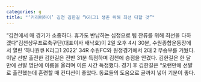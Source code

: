 ```yaml
---
categories: g
title: "‘커리어하이’ 김천 김한길 “K리그1 생존 위해 최선 다할 것”"
---
```

“김천에서 매 경기가 소중하다. 휴가도 반납하는 심정으로 팀 잔류를 위해 최선을 다하겠다”김천상무프로축구단(대표이사 배낙호)이 2일 오후 4시 30분, 수원종합운동장에서 열린 ‘하나원큐 K리그1 2022’ 34R 수원FC와 원정경기에서 2대 2 무승부를 거뒀다. 이날 선발 출전한 김한길은 전반 31분 득점하며 김천에 승점을 안겼다. 김한길은 한 달 만에 선발 명단에 이름을 올리며 이른 시간 득점했다.									경기 후 김한길은 “오랜만에 선발로 출전했는데 훈련할 때 컨디션이 좋았다. 동료들의 도움으로 골까지 넣어 기분이 좋다.